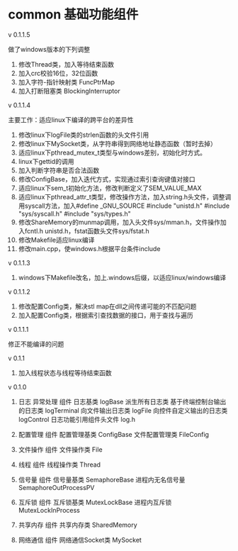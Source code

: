 # common 基础功能组件

v 0.1.1.5

做了windows版本的下列调整
1. 修改Thread类，加入等待结束函数
2. 加入crc校验16位，32位函数
3. 加入字符-指针映射类 FuncPtrMap
4. 加入打断阻塞类 BlockingInterruptor


v 0.1.1.4

主要工作：适应linux下编译的跨平台的差异性
1. 修改linux下logFile类的strlen函数的头文件引用
2. 修改linux下MySocket类，从字符串得到网络地址静态函数（暂时去掉）
3. 适应linux下pthread_mutex_t类型与windows差别，初始化时方式。
4. linux下gettid的调用
5. 加入判断字符串是否合法函数
6. 修改ConfigBase，加入迭代方式，实现通过索引查询键值对接口
7. 适应linux下sem_t初始化方法，修改判断定义了SEM_VALUE_MAX
8. 适应linux下pthread_attr_t类型，修改操作方法，加入string.h头文件，调整调用syscall方法，加入#define
    _GNU_SOURCE
      #include "unistd.h"
      #include "sys/syscall.h"
      #include "sys/types.h"
9. 修改ShareMemory的munmap调用，加入头文件sys/mman.h，文件操作加入fcntl.h
    unistd.h，fstat函数头文件sys/fstat.h
10. 修改Makefile适应linux编译
11. 修改main.cpp，使windows.h根据平台条件include


v 0.1.1.3

1. windows下Makefile改名，加上.windows后缀，以适应linux/windows编译


v 0.1.1.2

1. 修改配置Config类，解决stl map在dll之间传递可能的不匹配问题
2. 加入配置Config类，根据索引查找数据的接口，用于查找与遍历


v 0.1.1.1

修正不能编译的问题


v 0.1.1

1. 加入线程状态与线程等待结束函数


v 0.1.0

1. 日志 异常处理 组件
   日志基类 logBase 派生所有日志类
   基于终端控制台输出的日志类 logTerminal
   向文件输出日志类 logFile
   向控件自定义输出的日志类 logControl
   日志功能引用组件头文件 log.h
   
2. 配置管理 组件
   配置管理基类 ConfigBase
   文件配置管理类 FileConfig
   
3. 文件操作 组件
   文件操作类 File
   
4. 线程 组件
   线程操作类 Thread
   
5. 信号量 组件
   信号量基类 SemaphoreBase
   进程内无名信号量 SemaphoreOutProcessPV
   
6. 互斥锁 组件
   互斥锁基类 MutexLockBase
   进程内互斥锁 MutexLockInProcess
   
7. 共享内存 组件
   共享内存类 SharedMemory
   
8. 网络通信 组件
   网络通信Socket类 MySocket
